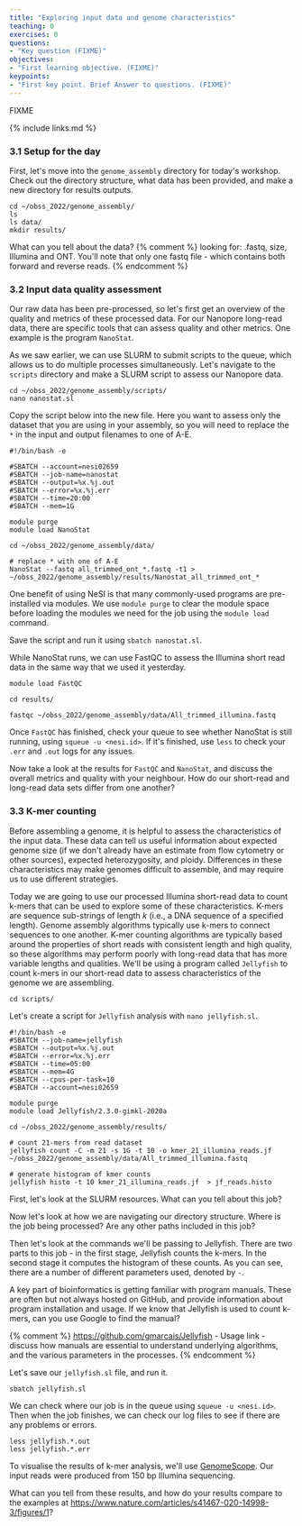 ```yaml
---
title: "Exploring input data and genome characteristics"
teaching: 0
exercises: 0
questions:
- "Key question (FIXME)"
objectives:
- "First learning objective. (FIXME)"
keypoints:
- "First key point. Brief Answer to questions. (FIXME)"
---
```

FIXME

{% include links.md %}


### 3.1 Setup for the day

First, let's move into the `genome_assembly` directory for today's workshop. Check out the directory structure, what data has been provided, and make a new directory for results outputs.

```
cd ~/obss_2022/genome_assembly/
ls 
ls data/
mkdir results/
```

What can you tell about the data? {% comment %}  looking for: .fastq, size, Illumina and ONT. You'll note that only one fastq file - which contains both forward and reverse reads. {% endcomment %} 

### 3.2 Input data quality assessment

Our raw data has been pre-processed, so let's first get an overview of the quality and metrics of these processed data. For our Nanopore long-read data, there are specific tools that can assess quality and other metrics. One example is the program `NanoStat`. 

As we saw earlier, we can use SLURM to submit scripts to the queue, which allows us to do multiple processes simultaneously. Let's navigate to the `scripts` directory and make a SLURM script to assess our Nanopore data.

```
cd ~/obss_2022/genome_assembly/scripts/
nano nanostat.sl
```

Copy the script below into the new file. Here you want to assess only the dataset that you are using in your assembly, so you will need to replace the `*` in the input and output filenames to one of A-E. 

```
#!/bin/bash -e

#SBATCH --account=nesi02659
#SBATCH --job-name=nanostat
#SBATCH --output=%x.%j.out
#SBATCH --error=%x.%j.err
#SBATCH --time=20:00
#SBATCH --mem=1G

module purge
module load NanoStat 

cd ~/obss_2022/genome_assembly/data/

# replace * with one of A-E
NanoStat --fastq all_trimmed_ont_*.fastq -t1 > ~/obss_2022/genome_assembly/results/Nanostat_all_trimmed_ont_*
```

One benefit of using NeSI is that many commonly-used programs are pre-installed via modules. We use `module purge` to clear the module space before loading the modules we need for the job using the `module load` command. 

Save the script and run it using `sbatch nanostat.sl`.

While NanoStat runs, we can use FastQC to assess the Illumina short read data in the same way that we used it yesterday. 

```
module load FastQC

cd results/

fastqc ~/obss_2022/genome_assembly/data/All_trimmed_illumina.fastq
```

Once `FastQC` has finished, check your queue to see whether NanoStat is still running, using `squeue -u <nesi.id>`. If it's finished, use `less` to check your `.err` and `.out` logs for any issues.

Now take a look at the results for `FastQC` and `NanoStat`, and discuss the overall metrics and quality with your neighbour. How do our short-read and long-read data sets differ from one another? 

### 3.3 K-mer counting

Before assembling a genome, it is helpful to assess the characteristics of the input data. These data can tell us useful information about expected genome size (if we don't already have an estimate from flow cytometry or other sources), expected heterozygosity, and ploidy. Differences in these characteristics may make genomes difficult to assemble, and may require us to use different strategies.

Today we are going to use our processed Illumina short-read data to count k-mers that can be used to explore some of these characteristics. K-mers are sequence sub-strings of length *k* (i.e., a DNA sequence of a specified length). Genome assembly algorithms typically use k-mers to connect sequences to one another. K-mer counting algorithms are typically based around the properties of short reads with consistent length and high quality, so these algorithms may perform poorly with long-read data that has more variable lengths and qualities. We'll be using a program called `Jellyfish` to count k-mers in our short-read data to assess characteristics of the genome we are assembling.

```
cd scripts/
```

Let's create a script for `Jellyfish` analysis with `nano jellyfish.sl`.

```
#!/bin/bash -e
#SBATCH --job-name=jellyfish
#SBATCH --output=%x.%j.out
#SBATCH --error=%x.%j.err
#SBATCH --time=05:00
#SBATCH --mem=4G
#SBATCH --cpus-per-task=10 
#SBATCH --account=nesi02659

module purge
module load Jellyfish/2.3.0-gimkl-2020a

cd ~/obss_2022/genome_assembly/results/

# count 21-mers from read dataset
jellyfish count -C -m 21 -s 1G -t 10 -o kmer_21_illumina_reads.jf ~/obss_2022/genome_assembly/data/All_trimmed_illumina.fastq

# generate histogram of kmer counts
jellyfish histo -t 10 kmer_21_illumina_reads.jf  > jf_reads.histo
```

First, let's look at the SLURM resources. What can you tell about this job?

Now let's look at how we are navigating our directory structure. Where is the job being processed? Are any other paths included in this job?

Then let's look at the commands we'll be passing to Jellyfish. There are two parts to this job - in the first stage, Jellyfish counts the k-mers. In the second stage it computes the histogram of these counts. As you can see, there are a number of different parameters used, denoted by `-`.

A key part of bioinformatics is getting familiar with program manuals. These are often but not always hosted on GitHub, and provide information about program installation and usage. If we know that Jellyfish is used to count k-mers, can you use Google to find the manual?

{% comment %} https://github.com/gmarcais/Jellyfish - Usage link - discuss how manuals are essential to understand underlying algorithms, and the various parameters in the processes. {% endcomment %} 

Let's save our `jellyfish.sl` file, and run it.

```
sbatch jellyfish.sl
```

We can check where our job is in the queue using `squeue -u <nesi.id>`. Then when the job finishes, we can check our log files to see if there are any problems or errors. 

```
less jellyfish.*.out
less jellyfish.*.err
```

To visualise the results of k-mer analysis, we'll use [GenomeScope](http://qb.cshl.edu/genomescope/). Our input reads were produced from 150 bp Illumina sequencing.

What can you tell from these results, and how do your results compare to the examples at https://www.nature.com/articles/s41467-020-14998-3/figures/1?
